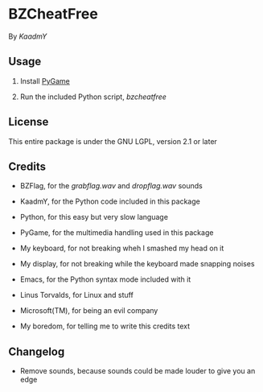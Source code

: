 
# BZCheatFree

By _KaadmY_

## Usage

1. Install [PyGame](http://www.pygame.org/download.shtml)

2. Run the included Python script, _bzcheatfree_

## License

This entire package is under the GNU LGPL, version 2.1 or later

## Credits

- BZFlag, for the _grabflag.wav_ and _dropflag.wav_ sounds

- KaadmY, for the Python code included in this package

- Python, for this easy but very slow language

- PyGame, for the multimedia handling used in this package

- My keyboard, for not breaking wheh I smashed my head on it

- My display, for not breaking while the keyboard made snapping noises

- Emacs, for the Python syntax mode included with it

- Linus Torvalds, for Linux and stuff

- Microsoft(TM), for being an evil company

- My boredom, for telling me to write this credits text

## Changelog

- Remove sounds, because sounds could be made louder to give you an edge
